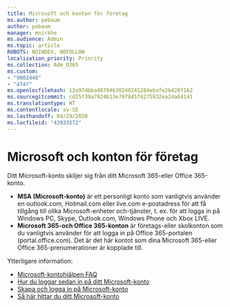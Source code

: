 ```yaml
---
title: Microsoft och konton för företag
ms.author: pebaum
author: pebaum
manager: mnirkhe
ms.audience: Admin
ms.topic: article
ROBOTS: NOINDEX, NOFOLLOW
localization_priority: Priority
ms.collection: Adm_O365
ms.custom:
- "9002448"
- "4747"
ms.openlocfilehash: 13a97dbba48794630248241284ebafe26428f162
ms.sourcegitcommit: cd25f39a7924b13e797845f4275932ea2da64141
ms.translationtype: HT
ms.contentlocale: sv-SE
ms.lasthandoff: 04/29/2020
ms.locfileid: "43933572"
---
```

# <a name="microsoft-and-business-accounts"></a>Microsoft och konton för företag

Ditt Microsoft-konto skiljer sig från ditt Microsoft 365-eller Office 365-konto.

- **MSA (Microsoft-konto)** är ett personligt konto som vanligtvis använder en outlook.com, Hotmail.com eller live.com e-postadress för att få tillgång till olika Microsoft-enheter och-tjänster, t. ex. för att logga in på Windows PC, Skype, Outlook.com, Windows Phone och Xbox LIVE.
- **Microsoft 365-och Office 365-konton** är företags-eller skolkonton som du vanligtvis använder för att logga in på Office 365-portalen (portal.office.com). Det är det här kontot som dina Microsoft 365-eller Office 365-prenumerationer är kopplade till.

Ytterligare information:

- [Microsoft-kontohjälpen FAQ](https://support.microsoft.com/hub/4294457/microsoft-account-help) 
- [Hur du loggar sedan in på ditt Microsoft-konto](https://support.microsoft.com/help/4028195/microsoft-account-how-to-sign-in)
- [Skapa och logga in på Microsoft-konto](https://account.microsoft.com/account)
- [Så här hittar du ditt Microsoft-konto](https://support.microsoft.com/help/13811/microsoft-account-how-to-find)
